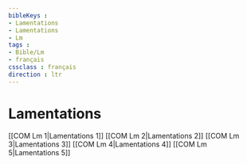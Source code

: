 ```yaml
---
bibleKeys : 
- Lamentations
- Lamentations
- Lm
tags : 
- Bible/Lm
- français
cssclass : français
direction : ltr
---
```


# Lamentations

[[COM Lm 1|Lamentations 1]]
[[COM Lm 2|Lamentations 2]]
[[COM Lm 3|Lamentations 3]]
[[COM Lm 4|Lamentations 4]]
[[COM Lm 5|Lamentations 5]]

